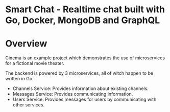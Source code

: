 # Smart Chat - Realtime chat built with Go, Docker, MongoDB and GraphQL

Overview
========

Cinema is an example project which demonstrates the use of microservices for a fictional movie theater.

The backend is powered by 3 microservices, all of witch happen to be written in
Go.

 * Channels Service: Provides information about existing channels.
 * Messages Service: Provides communicating information.
 * Users Service: Provides messages for users by communicating with other services.
